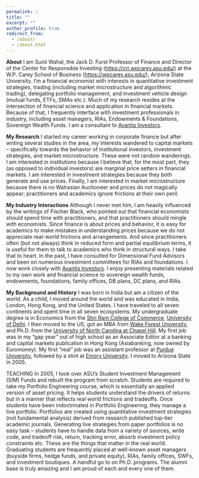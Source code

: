 ```yaml
---
permalink: /
title: ""
excerpt: ""
author_profile: true
redirect_from: 
  - /about/
  - /about.html
---
```


**About**
I am Sunil Wahal, the Jack D. Furst Professor of Finance and Director of the Center for
Responsible Investing (https://cri.wpcarey.asu.edu/) at the W.P. Carey School of Business
(https://wpcarey.asu.edu/), Arizona State University. I’m a financial economist with interests in
quantitative investment strategies, trading (including market microstructure and algorithmic
trading), delegating portfolio management, and investment vehicle design (mutual funds, ETFs,
SMAs etc.). Much of my research resides at the intersection of financial science and application
in financial markets. Because of that, I frequently interface with investment professionals in
industry, including asset managers, RIAs, Endowments &amp; Foundations, Sovereign Wealth
Funds. I am a consultant to [Avantis Investors](https://www.avantisinvestors.com/).

**My Research**
I started my career working in corporate finance but after writing several studies in the area, my
interests wandered to capital markets – specifically towards the behavior of institutional
investors, investment strategies, and market microstructure. These were not random wanderings.
I am interested in institutions because I believe that, for the most part, they (as opposed to
individual investors) are marginal price setters in financial markets. I am interested in investment
strategies because they both generate and use prices. Finally, I am interested in market
microstructure because there is no Walrasian Auctioneer and prices do not magically appear;
practitioners and academics ignore frictions at their own peril.

**My Industry Interactions**
Although I never met him, I am heavily influenced by the writings of Fischer Black, who pointed
out that financial economists should spend time with practitioners, and that practitioners should
mingle with economists. Since finance is about prices and behavior, it is easy for academics to
make mistakes in understanding prices because we do not appreciate real-world frictions and
arrangements. And since practitioners often (but not always) think in reduced form and partial
equilibrium terms, it is useful for them to talk to academics who think in structural ways. I take
that to heart. In the past, I have consulted for Dimensional Fund Advisors and been on numerous
investment committees for RIAs and foundations. I now work closely with [Avantis Investors](https://www.avantisinvestors.com/). I enjoy presenting materials related to my own work and
financial science to sovereign wealth funds, endowments, foundations, family offices, DB plans,
DC plans, and RIAs.

**My Background and History**
I was born in India but am a citizen of the world. As a child, I moved around the world and was
educated in India, London, Hong Kong, and the United States. I have traveled to all seven
continents and spent time in all seven ecosystems. My undergraduate degree is in Economics
from the [Shri Ram College of Commerce](https://www.srcc.edu/), [University of Delhi](https://www.du.ac.in/). I then moved to the US, got an MBA from [Wake Forest University](https://business.wfu.edu/mba/), and Ph.D. from the [University of North Carolina at Chapel Hill](https://www.kenan-flagler.unc.edu/). My first job was in my “gap year” out of high school as an Associate Editor at a banking and capital markets publication in Hong Kong (Asiabanking, now
owned by Euromoney). My first “real” job was an assistant professor at [Purdue University](https://business.purdue.edu/), followed by a stint at [Emory University](https://goizueta.emory.edu/). I moved to Arizona State in 2005.

TEACHING
In 2005, I took over ASU’s Student Investment Management (SIM) Funds and rebuilt the
program from scratch. Students are required to take my Portfolio Engineering course, which is
essentially an applied version of asset pricing. It helps students understand the drivers of returns
but in a manner that reflects real world frictions and tradeoffs. Once students have been
indoctrinated in Portfolio Engineering, they manage a live portfolio. Portfolios are created using
quantitative investment strategies (not fundamental analysis) derived from research published
top-tier academic journals. Generating live strategies from paper portfolios is no easy task –
students have to handle data from a variety of sources, write code, and tradeoff risk, return,
tracking error, absorb investment policy constraints etc. These are the things that matter in the
real world. Graduating students are frequently placed at well-known asset managers (buyside
firms, hedge funds, and private equity), RIAs, family offices, SWFs, and investment boutiques.
A handful go to on Ph.D. programs. The alumni base is truly amazing and I am proud of each
and every one of them.
